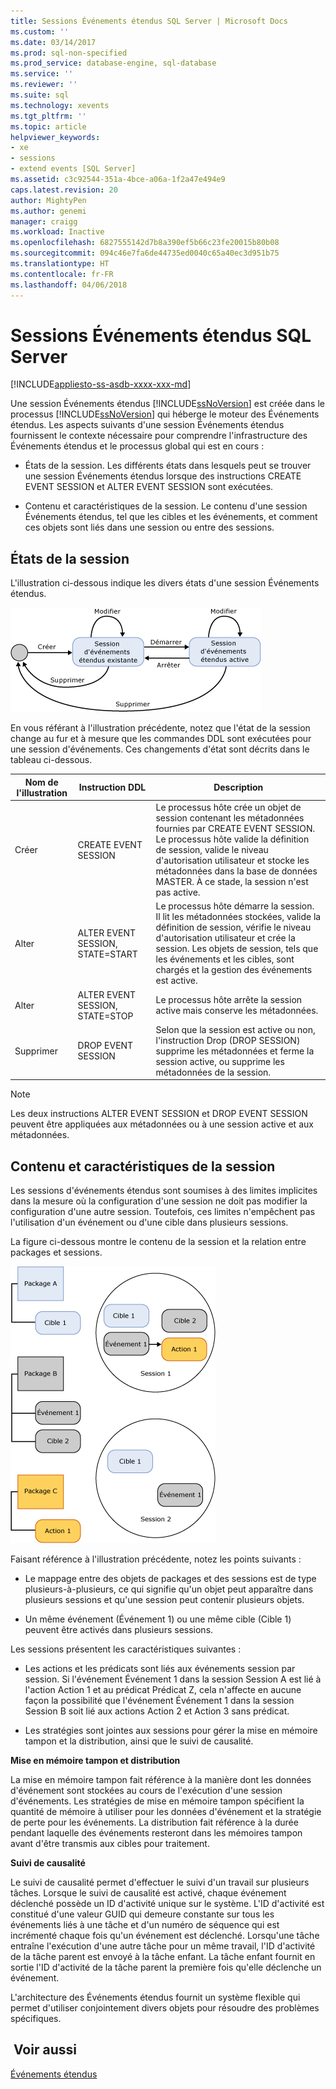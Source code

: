 ```yaml
---
title: Sessions Événements étendus SQL Server | Microsoft Docs
ms.custom: ''
ms.date: 03/14/2017
ms.prod: sql-non-specified
ms.prod_service: database-engine, sql-database
ms.service: ''
ms.reviewer: ''
ms.suite: sql
ms.technology: xevents
ms.tgt_pltfrm: ''
ms.topic: article
helpviewer_keywords:
- xe
- sessions
- extend events [SQL Server]
ms.assetid: c3c92544-351a-4bce-a06a-1f2a47e494e9
caps.latest.revision: 20
author: MightyPen
ms.author: genemi
manager: craigg
ms.workload: Inactive
ms.openlocfilehash: 6827555142d7b8a390ef5b66c23fe20015b80b08
ms.sourcegitcommit: 094c46e7fa6de44735ed0040c65a40ec3d951b75
ms.translationtype: HT
ms.contentlocale: fr-FR
ms.lasthandoff: 04/06/2018
---
```

# <a name="sql-server-extended-events-sessions"></a>Sessions Événements étendus SQL Server
[!INCLUDE[appliesto-ss-asdb-xxxx-xxx-md](../../includes/appliesto-ss-asdb-xxxx-xxx-md.md)]

  Une session Événements étendus [!INCLUDE[ssNoVersion](../../includes/ssnoversion-md.md)] est créée dans le processus [!INCLUDE[ssNoVersion](../../includes/ssnoversion-md.md)] qui héberge le moteur des Événements étendus. Les aspects suivants d'une session Événements étendus fournissent le contexte nécessaire pour comprendre l'infrastructure des Événements étendus et le processus global qui est en cours :  
  
-   États de la session. Les différents états dans lesquels peut se trouver une session Événements étendus lorsque des instructions CREATE EVENT SESSION et ALTER EVENT SESSION sont exécutées.  
  
-   Contenu et caractéristiques de la session. Le contenu d'une session Événements étendus, tel que les cibles et les événements, et comment ces objets sont liés dans une session ou entre des sessions.  
  
## <a name="session-states"></a>États de la session  
 L'illustration ci-dessous indique les divers états d'une session Événements étendus.  
  
 ![État de session d’événements étendus](../../relational-databases/extended-events/media/xesessionstate.gif "État de session d’événements étendus")  
  
 En vous référant à l'illustration précédente, notez que l'état de la session change au fur et à mesure que les commandes DDL sont exécutées pour une session d'événements. Ces changements d'état sont décrits dans le tableau ci-dessous.  
  
|Nom de l'illustration|Instruction DDL|Description|  
|------------------------|-------------------|-----------------|  
|Créer|CREATE EVENT SESSION|Le processus hôte crée un objet de session contenant les métadonnées fournies par CREATE EVENT SESSION. Le processus hôte valide la définition de session, valide le niveau d'autorisation utilisateur et stocke les métadonnées dans la base de données MASTER. À ce stade, la session n'est pas active.|  
|Alter|ALTER EVENT SESSION, STATE=START|Le processus hôte démarre la session. Il lit les métadonnées stockées, valide la définition de session, vérifie le niveau d'autorisation utilisateur et crée la session. Les objets de session, tels que les événements et les cibles, sont chargés et la gestion des événements est active.|  
|Alter|ALTER EVENT SESSION, STATE=STOP|Le processus hôte arrête la session active mais conserve les métadonnées.|  
|Supprimer|DROP EVENT SESSION|Selon que la session est active ou non, l'instruction Drop (DROP SESSION) supprime les métadonnées et ferme la session active, ou supprime les métadonnées de la session.|  
  
> [!NOTE]  
>  Les deux instructions ALTER EVENT SESSION et DROP EVENT SESSION peuvent être appliquées aux métadonnées ou à une session active et aux métadonnées.  
  
## <a name="session-content-and-characteristics"></a>Contenu et caractéristiques de la session  
 Les sessions d'événements étendus sont soumises à des limites implicites dans la mesure où la configuration d'une session ne doit pas modifier la configuration d'une autre session. Toutefois, ces limites n'empêchent pas l'utilisation d'un événement ou d'une cible dans plusieurs sessions.  
  
 La figure ci-dessous montre le contenu de la session et la relation entre packages et sessions.  
  
 ![Coexistence et partage d’objets dans des sessions.](../../relational-databases/extended-events/media/xesessions.gif "Coexistence et partage d’objets dans des sessions.")  
  
 Faisant référence à l'illustration précédente, notez les points suivants :  
  
-   Le mappage entre des objets de packages et des sessions est de type plusieurs-à-plusieurs, ce qui signifie qu'un objet peut apparaître dans plusieurs sessions et qu'une session peut contenir plusieurs objets.  
  
-   Un même événement (Événement 1) ou une même cible (Cible 1) peuvent être activés dans plusieurs sessions.  
  
 Les sessions présentent les caractéristiques suivantes :  
  
-   Les actions et les prédicats sont liés aux événements session par session. Si l'événement Événement 1 dans la session Session A est lié à l'action Action 1 et au prédicat Prédicat Z, cela n'affecte en aucune façon la possibilité que l'événement Événement 1 dans la session Session B soit lié aux actions Action 2 et Action 3 sans prédicat.  
  
-   Les stratégies sont jointes aux sessions pour gérer la mise en mémoire tampon et la distribution, ainsi que le suivi de causalité.  
  
 **Mise en mémoire tampon et distribution**  
  
 La mise en mémoire tampon fait référence à la manière dont les données d'événement sont stockées au cours de l'exécution d'une session d'événements.  Les stratégies de mise en mémoire tampon spécifient la quantité de mémoire à utiliser pour les données d'événement et la stratégie de perte pour les événements. La distribution fait référence à la durée pendant laquelle des événements resteront dans les mémoires tampon avant d'être transmis aux cibles pour traitement.  
  
 **Suivi de causalité**  
  
 Le suivi de causalité permet d'effectuer le suivi d'un travail sur plusieurs tâches. Lorsque le suivi de causalité est activé, chaque événement déclenché possède un ID d'activité unique sur le système. L'ID d'activité est constitué d'une valeur GUID qui demeure constante sur tous les événements liés à une tâche et d'un numéro de séquence qui est incrémenté chaque fois qu'un événement est déclenché. Lorsqu'une tâche entraîne l'exécution d'une autre tâche pour un même travail, l'ID d'activité de la tâche parent est envoyé à la tâche enfant. La tâche enfant fournit en sortie l'ID d'activité de la tâche parent la première fois qu'elle déclenche un événement.  
  
 L'architecture des Événements étendus fournit un système flexible qui permet d'utiliser conjointement divers objets pour résoudre des problèmes spécifiques.  
  
## <a name="see-also"></a> Voir aussi  
 [Événements étendus](../../relational-databases/extended-events/extended-events.md)  
  
  

